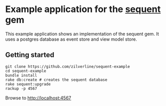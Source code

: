 # Example application for the [sequent](https://github.com/zilverline/sequent) gem

This example application shows an implementation of the sequent gem. It uses a postgres database
as event store and view model store.

## Getting started

    git clone https://github.com/zilverline/sequent-example
    cd sequent-example
    bundle install
    rake db:create # creates the sequent database
    rake sequent:upgrade
    rackup -p 4567
    
Browse to [http://localhost:4567](http://localhost:4567)
